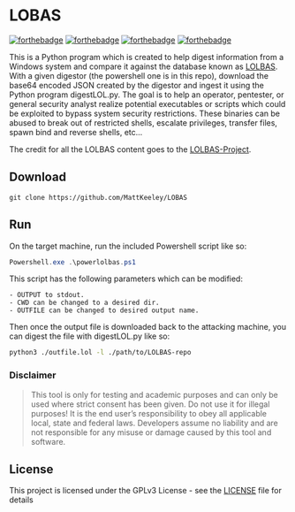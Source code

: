 # LOBAS

[![forthebadge](https://forthebadge.com/images/badges/made-with-python.svg)](https://forthebadge.com) 
[![forthebadge](https://forthebadge.com/images/badges/contains-17-coffee-cups.svg)](https://forthebadge.com) 
[![forthebadge](https://forthebadge.com/images/badges/contains-tasty-spaghetti-code.svg)](https://forthebadge.com) 
[![forthebadge](https://forthebadge.com/images/badges/it-works-why.svg)](https://forthebadge.com)

This is a Python program which is created to help digest information from a
Windows system and compare it against the database known as
[LOLBAS](https://lolbas-project.github.io). With a given digestor (the
powershell one is in this repo), download the base64 encoded JSON created by the
digestor and ingest it using the Python program digestLOL.py. The goal is to
help an operator, pentester, or general security analyst realize potential
executables or scripts which could be exploited to bypass system security
restrictions. These binaries can be abused to break out of restricted shells,
escalate privileges, transfer files, spawn bind and reverse shells, etc...

The credit for all the LOLBAS content goes to the
[LOLBAS-Project](https://github.com/LOLBAS-Project).

## Download

```
git clone https://github.com/MattKeeley/LOBAS
```

## Run
On the target machine, run the included Powershell script like so:
```powershell
Powershell.exe .\powerlolbas.ps1
```
This script has the following parameters which can be modified:
```
- OUTPUT to stdout.
- CWD can be changed to a desired dir.
- OUTFILE can be changed to desired output name.
```
Then once the output file is downloaded back to the attacking machine, you can
digest the file with digestLOL.py like so:
```bash
python3 ./outfile.lol -l ./path/to/LOLBAS-repo
```

### Disclaimer

> This tool is only for testing and academic purposes and can only be used where 
> strict consent has been given. Do not use it for illegal purposes! It is the 
> end user’s responsibility to obey all applicable local, state and federal laws. 
> Developers assume no liability and are not responsible for any misuse or damage 
> caused by this tool and software.

## License

This project is licensed under the GPLv3 License - see the [LICENSE](LICENSE) file for details
